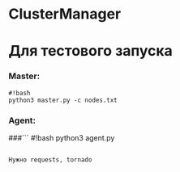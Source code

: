# ClusterManager
# Для тестового запуска
### Master: ###
```
#!bash
python3 master.py -c nodes.txt

```
### Agent:
 ###```
#!bash
python3 agent.py

```

Нужно requests, tornado